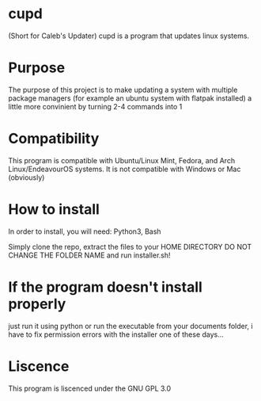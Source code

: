 # cupd
(Short for Caleb's Updater) cupd is a program that updates linux systems.

# Purpose
The purpose of this project is to make updating a system with multiple package managers (for example an ubuntu system with flatpak installed) a little more convinient by turning 2-4 commands into 1

# Compatibility
This program is compatible with Ubuntu/Linux Mint, Fedora, and Arch Linux/EndeavourOS systems.
It is not compatible with Windows or Mac (obviously)

# How to install
In order to install, you will need:
Python3,
Bash

Simply clone the repo, extract the files to your HOME DIRECTORY DO NOT CHANGE THE FOLDER NAME and run installer.sh!

# If the program doesn't install properly
just run it using python or run the executable from your documents folder, i have to fix permission errors with the installer one of these days...

# Liscence
This program is liscenced under the GNU GPL 3.0
